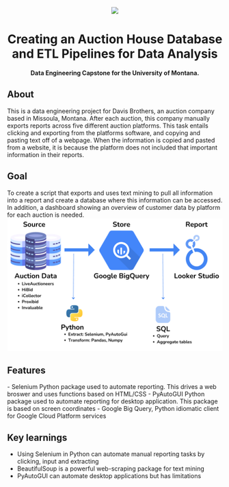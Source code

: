 <div align="center"><img src="https://davisbrothersauction.com/wp-content/uploads/2020/07/340x156Logo.png"></div>
<h1 align="center">Creating an Auction House Database and ETL Pipelines for Data Analysis</h1>
<p align="center"><strong>Data Engineering Capstone for the University of Montana. </strong>

<h2>About</h2>
This is a data engineering project for Davis Brothers, an auction company based in Missoula, Montana. After each auction, this company manually exports reports across five different auction platforms. This task entails clicking and exporting from the platforms software, and copying and pasting text off of a webpage. When the information is copied and pasted from a website, it is because the platform does not included that important information in their reports. 

<h2>Goal</h2>
To create a script that exports and uses text mining to pull all information into a report and create a database where this information can be accessed. In addition, a dashboard showing an overview of customer data by platform for each auction is needed. 

<div align="center"><img src="img.png"></div>

<h2>Features</h2>
- Selenium Python package used to automate reporting. This drives a web broswer and uses functions based on HTML/CSS
- PyAutoGUI Python package used to automate reporting for desktop application. This package is based on screen coordinates
- Google Big Query, Python idiomatic client for Google Cloud Platform services


<h2>Key learnings</h2>

- Using Selenium in Python can automate manual reporting tasks by clicking, input and extracting
- BeautifulSoup is a powerful web-scraping package for text mining 
- PyAutoGUI can automate desktop applications but has limitations 


